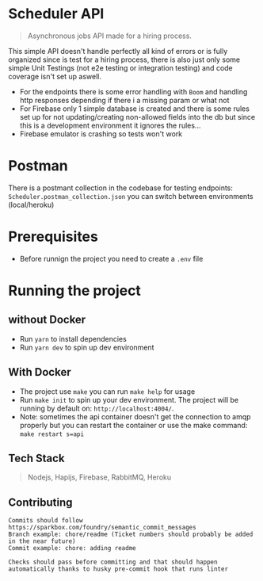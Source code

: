 # Scheduler API

> Asynchronous jobs API made for a hiring process.

This simple API doesn't handle perfectly all kind of errors or is fully organized since is test for a hiring process, there is also just only some simple Unit Testings (not e2e testing or integration testing) and code coverage isn't set up aswell.

- For the endpoints there is some error handling with `Boom` and handling http responses depending if there i a missing param or what not
- For Firebase only 1 simple database is created and there is some rules set up for not updating/creating non-allowed fields into the db but since this is a development environment it ignores the rules...
- Firebase emulator is crashing so tests won't work

# Postman
There is a postmant collection in the codebase for testing endpoints: `Scheduler.postman_collection.json` you can switch between environments (local/heroku)

# Prerequisites
- Before runnign the project you need to create a `.env` file

# Running the project

## without Docker
- Run `yarn` to install dependencies
- Run `yarn dev` to spin up dev environment
## With Docker
- The project use `make` you can run `make help` for usage
- Run `make init` to spin up your dev environment. The project will be running by default on: `http://localhost:4004/`.
- Note: sometimes the api container doesn't get the connection to amqp properly but you can restart the container or use the make command: `make restart s=api`


## Tech Stack

> Nodejs, Hapijs, Firebase, RabbitMQ, Heroku

## Contributing

```
Commits should follow https://sparkbox.com/foundry/semantic_commit_messages
Branch example: chore/readme (Ticket numbers should probably be added in the near future)
Commit example: chore: adding readme

Checks should pass before committing and that should happen automatically thanks to husky pre-commit hook that runs linter
```